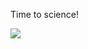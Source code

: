 Time to science!

![](http://weknowmemes.com/wp-content/uploads/2014/02/enthusiastic-penguin-meme.jpg)
